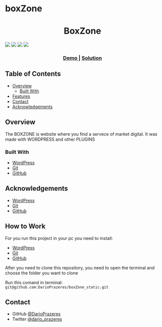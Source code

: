 # boxZone

<!-- Please update value in the {}  -->

<h1 align="center">BoxZone</h1>


<img src='https://img.shields.io/github/issues/DarioPrazeres/boxZone_static'> <img src='https://img.shields.io/github/forks/DarioPrazeres/boxZone_static'> <img src='https://img.shields.io/github/stars/DarioPrazeres/boxZone_static'> <img src='https://img.shields.io/github/license/DarioPrazeres/boxZone_static'> 


<div align="center">
  <h3>
    <a href="https://darioprazeres.github.io/boxZone_static/">
      Demo
    </a>
    <span> | </span>
    <a href="//github.com/DarioPrazeres/boxZone_static">
      Solution
    </a>
  </h3>
</div>

<!-- TABLE OF CONTENTS -->

## Table of Contents

- [Overview](#overview)
  - [Built With](#built-with)
- [Features](#features)
- [Contact](#contact)
- [Acknowledgements](#acknowledgements)

<!-- OVERVIEW -->

## Overview

<p>The BOXZONE is website where you find a servece of market digital. It was made with WORDPRESS and other PLUGINS</p>


### Built With

<!-- This section should list any major frameworks that you built your project using. Here are a few examples.-->

- [WordPress](https://wordpress.com/) 
- [Git](https://git.com/) 
- [GitHub](https://github.com/) 

## Acknowledgements

<!-- This section should list any articles or add-ons/plugins that helps you to complete the project. This is optional but it will help you in the future. For exmpale -->

- [WordPress](https://wordpress.com/) 
- [Git](https://git.com/) 
- [GitHub](https://github.com/) 

## How to Work

<p>For you run this project in your pc you need to install:</p>

- [WordPress](https://wordpress.com/) 
- [Git](https://git.com/) 
- [GitHub](https://github.com/) 

<p>After you need to clone this repository, you need to open the terminal and choose the folder you want to clone</p>
<p>Run this comand in terminal: <code>git@github.com:DarioPrazeres/boxZone_static.git</code></p>


## Contact

- GitHub [@DarioPrazeres](https://{github.com/DarioPrazeres})
- Twitter [@dario_prazeres](https://twitter.com/dario_prazeres)
